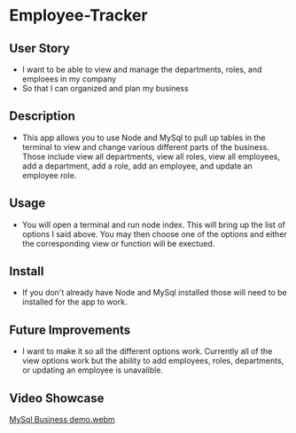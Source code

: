 # Employee-Tracker

## User Story
* I want to be able to view and manage the departments, roles, and emploees in my company
* So that I can organized and plan my business

## Description
* This app allows you to use Node and MySql to pull up tables in the terminal to view and change various different parts of the business. Those include view all departments, view all roles, view all employees, add a department, add a role, add an employee, and update an employee role.

## Usage
* You will open a terminal and run node index. This will bring up the list of options I said above. You may then choose one of the options and either the corresponding view or function will be exectued.

## Install
* If you don't already have Node and MySql installed those will need to be installed for the app to work.

## Future Improvements
* I want to make it so all the different options work. Currently all of the view options work but the ability to add employees, roles, departments, or updating an employee is unavalible. 

## Video Showcase
[MySql Business demo.webm](https://user-images.githubusercontent.com/119140410/235547022-ecd32b52-d173-4cdf-bc40-1a0429847cd1.webm)
